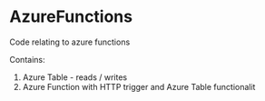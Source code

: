 # AzureFunctions

Code relating to azure functions

Contains:
1. Azure Table - reads / writes
2. Azure Function with HTTP trigger and Azure Table functionalit